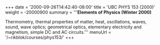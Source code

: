 +++
date = '2000-09-26T14:42:40-08:00'
title = 'UBC PHYS 153 (2000)'
weight = -20000900
summary = '''**Elements of Physics (Winter 2000)**

Thermometry, thermal properties of matter, heat, oscillations, waves, sound, wave optics; geometrical optics, elementary electricity and magnetism, simple DC and AC circuits.'''
menuUrl = '/~rikblok/courses/phys153/'
+++
